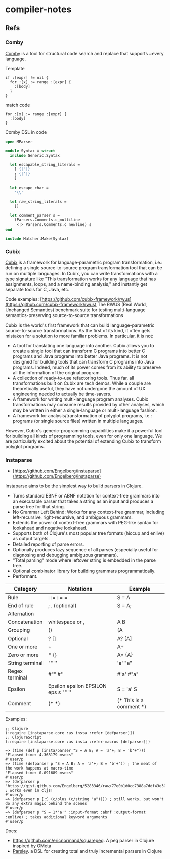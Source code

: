# compiler-notes

## Refs


### Comby

[Comby](https://github.com/comby-tools/comby) is a tool for structural code search and replace that supports ~every language. 

Template

```
if :[expr] != nil {
  for :[x] := range :[expr] {
    :[body]
  }
}
```

match code

```
for :[x] := range :[expr] {
  :[body]
}
```

Comby DSL in code

```ocaml
open MParser

module Syntax = struct
  include Generic.Syntax

  let escapable_string_literals =
    [ {|"|}
    ; {|'|}
    ]

  let escape_char =
    '\\'

  let raw_string_literals =
    []

  let comment_parser s =
    (Parsers.Comments.c_multiline
     <|> Parsers.Comments.c_newline) s
end

include Matcher.Make(Syntax)
```


### Cubix

[Cubix](https://github.com/cubix-framework/cubix) is a framework for language-parametric program transformation, i.e.: defining a single source-to-source program transformation tool that can be run on multiple languages. In Cubix, you can write transformations with a type signature like "This transformation works for any language that has assignments, loops, and a name-binding analysis," and instantly get separate tools for C, Java, etc. 

Code examples: [https://github.com/cubix-framework/rwus](https://github.com/cubix-framework/rwus)  The RWUS (Real World, Unchanged Semantics) benchmark suite for testing multi-language semantics-preserving source-to-source transformations 


Cubix is the world's first framework that can build language-parametric
source-to-source transformations. As the first of its kind, it often
gets mistaken for a solution to more familiar problems. In particular,
it is not:

* A tool for translating one language into another. Cubix allows you
  to create a single tool that can transform C programs into better C
  programs and Java programs into better Java programs. It is not
  designed for building tools that can transform C programs into Java programs. Indeed, much of
  its power comes from its ability to preserve all the information of
  the original program.
* A collection of ready-to-use refactoring tools. Thus far, all
  transformations built on Cubix are tech demos. While a couple are
  theoretically useful, they have not undergone the amount of UX
  engineering needed to actually be time-savers.
 * A framework for writing multi-language program analyses. Cubix transformations may consume results
   provided by other analyses, which may be written in either a
   single-language or multi-language fashion.
 * A framework for analysis/transformation of polyglot programs, i.e.:
   programs (or single source files) written in multiple
   languages. 
   
However, Cubix's generic-programming capabilities make it a powerful
tool for building all kinds of programming tools, even for only one
language. We are particularly excited about the potential of extending Cubix to
transform polyglot programs.

### Instaparse

 - [https://github.com/Engelberg/instaparse](https://github.com/Engelberg/instaparse)

 Instaparse aims to be the simplest way to build parsers in Clojure.

 - Turns standard EBNF or ABNF notation for context-free grammars into an executable parser that takes a string as an input and produces a parse tree for that string.
 - No Grammar Left Behind: Works for any context-free grammar, including left-recursive, right-recursive, and ambiguous grammars.
 - Extends the power of context-free grammars with PEG-like syntax for lookahead and negative lookahead.
 - Supports both of Clojure's most popular tree formats (hiccup and enlive) as output targets.
 - Detailed reporting of parse errors.
 - Optionally produces lazy sequence of all parses (especially useful for diagnosing and debugging ambiguous grammars).
 - "Total parsing" mode where leftover string is embedded in the parse tree.
 - Optional combinator library for building grammars programmatically.
 - Performant.

| Category | Notations | Example |
|----------|-----------|---------|
| Rule | : := ::= = | S = A |
| End of rule | ; . (optional) | S = A; |
| Alternation | | | A | B |
| Concatenation | whitespace or , | A B |
| Grouping | () | (A | B) C |
| Optional | ? [] | A? [A] |
| One or more | + | A+ |
| Zero or more | * {} | A* {A} |
| String terminal | "" '' | 'a' "a" |
| Regex terminal | #"" #'' | #'a' #"a" |
| Epsilon | Epsilon epsilon EPSILON eps ε "" '' | S = 'a' S | Epsilon |
| Comment | (* *) | (* This is a comment *) |


Examples:

```coljure
;; Clojure
(:require [instaparse.core :as insta :refer [defparser]])
;; ClojureScript
(:require [instaparse.core :as insta :refer-macros [defparser]])

=> (time (def p (insta/parser "S = A B; A = 'a'+; B = 'b'+")))
"Elapsed time: 4.368179 msecs"
#'user/p
=> (time (defparser p "S = A B; A = 'a'+; B = 'b'+")) ; the meat of the work happens at macro-time
"Elapsed time: 0.091689 msecs"
#'user/p
=> (defparser p "https://gist.github.com/Engelberg/5283346/raw/77e0b1d0cd7388a7ddf43e307804861f49082eb6/SingleA") ; works even in cljs!
#'user/p
=> (defparser p [:S (c/plus (c/string "a"))]) ; still works, but won't do any extra magic behind the scenes
#'user/p
=> (defparser p "S = 1*'a'" :input-format :abnf :output-format :enlive) ; takes additional keyword arguments
#'user/p
```

Docs:

 - https://github.com/ericnormand/squarepeg.  A peg parser in Clojure inspired by OMeta 
 - [Parsley](https://github.com/cgrand/parsley).  a DSL for creating total and truly incremental parsers in Clojure 


